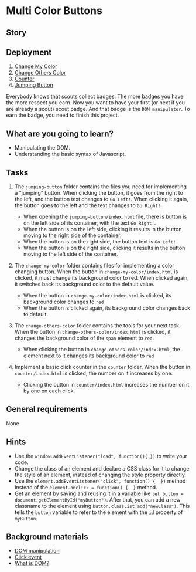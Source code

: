 # Multi Color Buttons

## Story

## Deployment
1. <i class="far fa-exclamation"></i> [Change My Color](https://imac1.github.io/multi-color-buttons-javascript/change-my-color/)
2. <i class="far fa-exclamation"></i>[Change Others Color](https://imac1.github.io/multi-color-buttons-javascript/change-others-color/)
3. <i class="far fa-exclamation"></i>[Counter](https://imac1.github.io/multi-color-buttons-javascript/counter/)
4. <i class="far fa-exclamation"></i>[Jumping Button](https://imac1.github.io/multi-color-buttons-javascript/jumping-button/)


Everybody knows that scouts collect badges.
The more badges you have the more respect you earn.
Now you want to have your first (or next if you are already a scout) scout badge.
And that badge is the `DOM manipulator`.
To earn the badge, you need to finish this project.

## What are you going to learn?

- Manipulating the DOM.
- Understanding the basic syntax of Javascript.

## Tasks

1. The `jumping-button` folder contains the files you need for implementing a "jumping" button. When clicking the button, it goes from the right to the left, and the button text changes to `Go Left!`. When clicking it again, the button goes to the left and the text changes to `Go Right!`.
    - When opening the `jumping-button/index.html` file, there is button is on the left side of its container, with the text `Go Right!`.
    - When the button is on the left side, clicking it results in the button moving to the right side of the container.
    - When the button is on the right side, the button text is `Go Left!`
    - When the button is on the right side, clicking it results in the button moving to the left side of the container.

2. The `change-my-color` folder contains files for implementing a color changing button. When the button in `change-my-color/index.html` is clicked, it must change its background color to red. When clicked again, it switches back its background color to the default value.
    - When the button in `change-my-color/index.html` is clicked, its background color changes to `red`
    - When the button is clicked again, its background color changes back to default.

3. The `change-others-color` folder contains the tools for your next task. When the button in `change-others-color/index.html` is clicked, it changes the background color of the `span` element to `red`.
    - When clicking the button in `change-others-color/index.html`, the element next to it changes its background color to `red`

4. Implement a basic click counter in the `counter` folder. When the button in `counter/index.html` is clicked, the number on it increases by one.
    - Clicking the button in `counter/index.html` increases the number on it by one on each click.

## General requirements

None

## Hints

- Use the `window.addEventListener("load", function(){ })` to write your code.
- Change the class of an element and declare a CSS class for it to change the style of an element, instead of changing the style property directly.
- Use the `element.addEventListener("click", function() {  })` method instead of the `element.onclick = function() {  }` method.
- Get an element by saving and reusing it in a variable like `let button = document.getElementById("myButton")`.
  After that, you can add a new classname to the element using `button.classList.add("newClass")`.
  This tells the `button` variable to refer to the element with the `id` property of `myButton`.

## Background materials

- <i class="far fa-exclamation"></i> [DOM manipulation](https://developer.mozilla.org/en-US/docs/Learn/JavaScript/Client-side_web_APIs/Manipulating_documents)
- <i class="far fa-exclamation"></i> [Click event](https://developer.mozilla.org/en-US/docs/Web/API/Element/click_event)
- <i class="far fa-book-open"></i> [What is DOM?](https://developer.mozilla.org/en-US/docs/Web/API/Document_Object_Model/Introduction)
